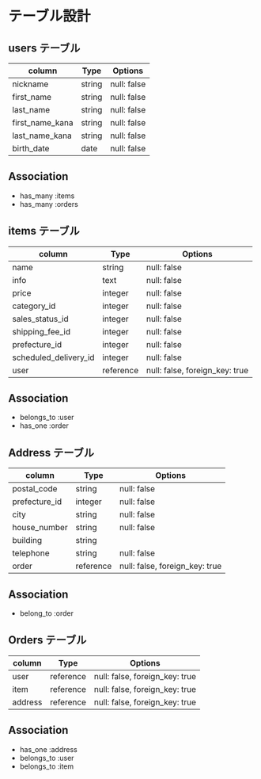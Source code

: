 # テーブル設計

## users テーブル

| column          | Type   | Options     |
| --------------- | ------ | ----------- |
| nickname        | string | null: false |
| first_name      | string | null: false |
| last_name       | string | null: false |
| first_name_kana | string | null: false |
| last_name_kana  | string | null: false |
| birth_date      | date   | null: false |

## Association

- has_many :items
- has_many :orders
<!-- - has_many :comments -->

## items テーブル

| column                | Type       | Options                        |
| --------------------- | ---------- | ------------------------------ |
| name                  | string     | null: false                    |
| info                  | text       | null: false                    |
| price                 | integer    | null: false                    |
| category_id           | integer    | null: false                    |
| sales_status_id       | integer    | null: false                    |
| shipping_fee_id       | integer    | null: false                    |
| prefecture_id         | integer    | null: false                    |
| scheduled_delivery_id | integer    | null: false                    |
| user                  | reference  | null: false, foreign_key: true |

## Association

- belongs_to :user
- has_one :order
<!-- - has_many :comments -->

## Address テーブル

| column          | Type      | Options                        |
| --------------- | --------- | ------------------------------ |
| postal_code     | string    | null: false                    |
| prefecture_id   | integer   | null: false                    |
| city            | string    | null: false                    |
| house_number    | string    | null: false                    |
| building        | string    |                                |
| telephone       | string    | null: false                    |
| order           | reference | null: false, foreign_key: true |

## Association

- belong_to :order

## Orders テーブル

| column  | Type      | Options                        |
| ------- | ------    | ------------------------------ |
| user    | reference | null: false, foreign_key: true |
| item    | reference | null: false, foreign_key: true |
| address | reference | null: false, foreign_key: true |

## Association

- has_one :address
- belongs_to :user
- belongs_to :item

<!-- ## Comments テーブル

| Column  | type      | Options                        |
| ------- | --------- | ------------------------------ |
| comment | text      | null: false                    |
| user_id | reference | null: false, foreign_key: true |
| item_id | reference | null: false, foreign_key: true |

## Association

- belongs_to :user
- belongs_to :item -->